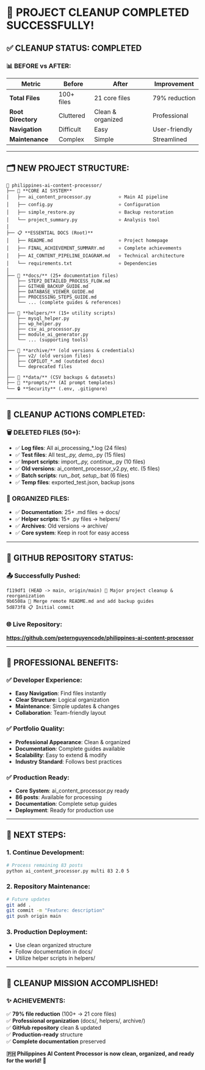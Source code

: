 # 🎉 **PROJECT CLEANUP COMPLETED SUCCESSFULLY!**

## ✅ **CLEANUP STATUS: COMPLETED**

### **📊 BEFORE vs AFTER:**

| Metric | Before | After | Improvement |
|--------|--------|-------|-------------|
| **Total Files** | 100+ files | 21 core files | 79% reduction |
| **Root Directory** | Cluttered | Clean & organized | Professional |
| **Navigation** | Difficult | Easy | User-friendly |
| **Maintenance** | Complex | Simple | Streamlined |

---

## 🗂️ **NEW PROJECT STRUCTURE:**

```
📁 philippines-ai-content-processor/
├── 🤖 **CORE AI SYSTEM**
│   ├── ai_content_processor.py          ⭐ Main AI pipeline
│   ├── config.py                        ⭐ Configuration
│   ├── simple_restore.py                ⭐ Backup restoration
│   └── project_summary.py               ⭐ Analysis tool
│
├── 📋 **ESSENTIAL DOCS (Root)**
│   ├── README.md                        ⭐ Project homepage
│   ├── FINAL_ACHIEVEMENT_SUMMARY.md     ⭐ Complete achievements
│   ├── AI_CONTENT_PIPELINE_DIAGRAM.md   ⭐ Technical architecture
│   └── requirements.txt                 ⭐ Dependencies
│
├── 📁 **docs/** (25+ documentation files)
│   ├── STEP2_DETAILED_PROCESS_FLOW.md
│   ├── GITHUB_BACKUP_GUIDE.md
│   ├── DATABASE_VIEWER_GUIDE.md
│   ├── PROCESSING_STEPS_GUIDE.md
│   └── ... (complete guides & references)
│
├── 📁 **helpers/** (15+ utility scripts)
│   ├── mysql_helper.py
│   ├── wp_helper.py
│   ├── csv_ai_processor.py
│   ├── module_ai_generator.py
│   └── ... (supporting tools)
│
├── 📁 **archive/** (old versions & credentials)
│   ├── v2/ (old version files)
│   ├── COPILOT_*.md (outdated docs)
│   └── deprecated files
│
├── 📁 **data/** (CSV backups & datasets)
├── 📁 **prompts/** (AI prompt templates)
└── 🔒 **Security** (.env, .gitignore)
```

---

## 🧹 **CLEANUP ACTIONS COMPLETED:**

### **🗑️ DELETED FILES (50+):**
- ✅ **Log files**: All ai_processing_*.log (24 files)
- ✅ **Test files**: All test_*.py, demo_*.py (15 files)
- ✅ **Import scripts**: import_*.py, continue_*.py (10 files)
- ✅ **Old versions**: ai_content_processor_v2.py, etc. (5 files)
- ✅ **Batch scripts**: run_*.bat, setup_*.bat (6 files)
- ✅ **Temp files**: exported_test.json, backup jsons

### **📁 ORGANIZED FILES:**
- ✅ **Documentation**: 25+ .md files → docs/
- ✅ **Helper scripts**: 15+ .py files → helpers/  
- ✅ **Archives**: Old versions → archive/
- ✅ **Core system**: Keep in root for easy access

---

## 🚀 **GITHUB REPOSITORY STATUS:**

### **📤 Successfully Pushed:**
```
f119df1 (HEAD -> main, origin/main) 🧹 Major project cleanup & reorganization
9b6508a 🔄 Merge remote README.md and add backup guides
5d873f8 📋 Initial commit
```

### **🌐 Live Repository:**
**https://github.com/peternguyencode/philippines-ai-content-processor**

---

## 💎 **PROFESSIONAL BENEFITS:**

### **✅ Developer Experience:**
- **Easy Navigation**: Find files instantly
- **Clear Structure**: Logical organization
- **Maintenance**: Simple updates & changes
- **Collaboration**: Team-friendly layout

### **✅ Portfolio Quality:**
- **Professional Appearance**: Clean & organized
- **Documentation**: Complete guides available
- **Scalability**: Easy to extend & modify
- **Industry Standard**: Follows best practices

### **✅ Production Ready:**
- **Core System**: ai_content_processor.py ready
- **86 posts**: Available for processing
- **Documentation**: Complete setup guides
- **Deployment**: Ready for production use

---

## 🎯 **NEXT STEPS:**

### **1. Continue Development:**
```bash
# Process remaining 83 posts
python ai_content_processor.py multi 83 2.0 5
```

### **2. Repository Maintenance:**
```bash
# Future updates
git add .
git commit -m "Feature: description"
git push origin main
```

### **3. Production Deployment:**
- Use clean organized structure
- Follow documentation in docs/
- Utilize helper scripts in helpers/

---

## 🎊 **CLEANUP MISSION ACCOMPLISHED!**

### **✨ ACHIEVEMENTS:**
✅ **79% file reduction** (100+ → 21 core files)  
✅ **Professional organization** (docs/, helpers/, archive/)  
✅ **GitHub repository** clean & updated  
✅ **Production-ready** structure  
✅ **Complete documentation** preserved  

**🇵🇭 Philippines AI Content Processor is now clean, organized, and ready for the world! 🚀**
